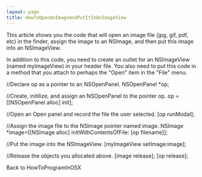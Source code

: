 ```yaml
---
layout: page
title: HowToOpenAnImageAndPutItInAnImageView
---
```


This article shows you the code that will open an image file (jpg, gif, pdf, etc) in the finder, assign the image to an NSImage, and then put this image into an NSImageView.

In addition to this code, you need to create an outlet for an NSImageView (named myImageView) in your header file.  You also need to put this code in a method that you attach to perhaps the "Open" item in the "File" menu.

    
//Declare op as a pointer to an NSOpenPanel.
NSOpenPanel *op;

//Create, initilize, and assign an NSOpenPanel to the pointer op.
op = [[NSOpenPanel alloc] init];

//Open an Open panel and record the file the user selected.
[op runModal];

//Assign the image file to the NSImage pointer named image.
NSImage *image=[[NSImage alloc] initWithContentsOfFile: [op filename]]; 

//Put the image into the NSImageView.
 [myImageView setImage:image]; 

//Release the objects you allocated above.
[image release];
[op release];


Back to HowToProgramInOSX

